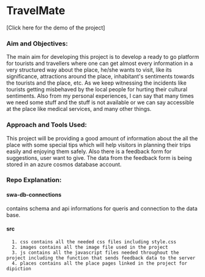 # TravelMate

[Click here for the demo of the project]

### Aim and Objectives:
The main aim for developing this project is to develop a ready to go platform for tourists and travellers where one can get almost every information in a very structured way about the place, he/she wants to visit, like its significance, attractions around the place, inhabitant's sentiments towards the tourists and the place, etc.
As we keep witnessing the incidents like tourists getting misbehaved by the local people for hurting their cultural sentiments. Also from my personal experiences, I can say that many times we need some stuff and the stuff is not available or we can say accessible at the place like medical services, and many other things.

### Approach and Tools Used:
This project will be providing a good amount of information about the all the place with some special tips which will help visitors in planning their trips easily and enjoying them safely. Also there is a feedback form for suggestions, user want to give. The data from the feedback form is being stored in an azure cosmos database account.

### Repo Explanation:
   #### swa-db-connections
   contains schema and api informations for queris and connection to the data base.

   #### src
      1. css contains all the needed css files including style.css
      2. images contains all the image file used in the project
      3. js contains all the javascript files needed throughout the project including the function that sends feedback data to the server
      4. places contains all the place pages linked in the project for dipiction

